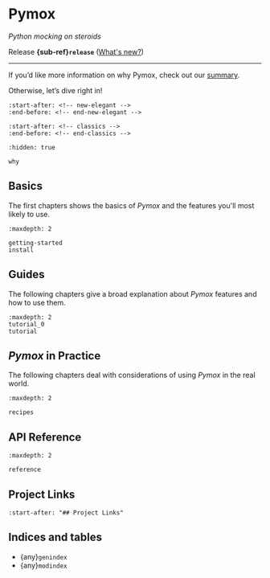 # Pymox

*Python mocking on steroids*

Release **{sub-ref}`release`**  ([What's new?](https://github.com/ivancrneto/pymox/blob/main/CHANGELOG.md))

---

If you’d like more information on why Pymox, check out our [summary](why.md).

Otherwise, let’s dive right in!


```{include} ../README.md
:start-after: <!-- new-elegant -->
:end-before: <!-- end-new-elegant -->
```

```{include} ../README.md
:start-after: <!-- classics -->
:end-before: <!-- end-classics -->
```

```{toctree}
:hidden: true

why
```


## Basics

The first chapters shows the basics of *Pymox* and the features you'll most likely to use.


```{toctree}
:maxdepth: 2

getting-started
install
```


## Guides

The following chapters give a broad explanation about *Pymox* features and how to use them.

```{toctree}
:maxdepth: 2
tutorial_0
tutorial
```

## *Pymox* in Practice

The following chapters deal with considerations of using *Pymox* in the real world.


```{toctree}
:maxdepth: 2

recipes
```


## API Reference

```{toctree}
:maxdepth: 2

reference
```


## Project Links

```{include} ../README.md
:start-after: "## Project Links"
```


## Indices and tables

- {any}`genindex`
- {any}`modindex`
